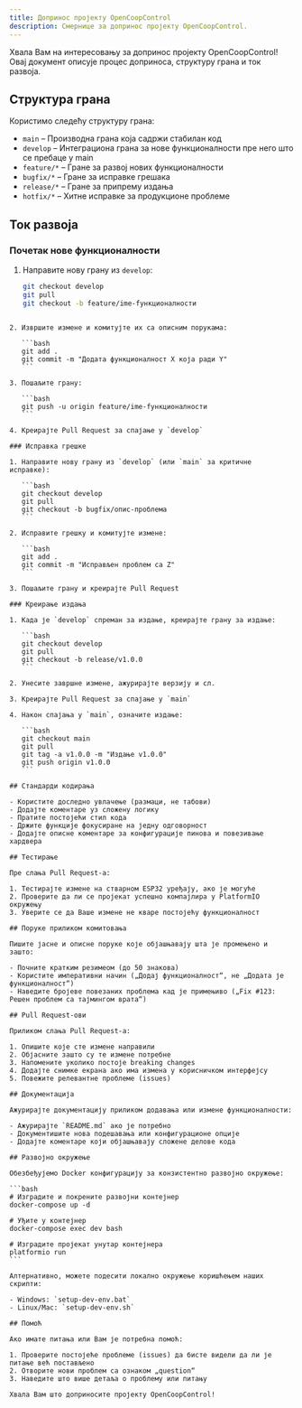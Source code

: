 ```yaml
---
title: Допринос пројекту OpenCoopControl
description: Смернице за допринос пројекту OpenCoopControl.
---
```


Хвала Вам на интересовању за допринос пројекту OpenCoopControl! Овај документ описује процес доприноса, структуру грана и ток развоја.

## Структура грана

Користимо следећу структуру грана:

- `main` – Производна грана која садржи стабилан код
- `develop` – Интеграциона грана за нове функционалности пре него што се пребаце у main
- `feature/*` – Гране за развој нових функционалности
- `bugfix/*` – Гране за исправке грешака
- `release/*` – Гране за припрему издања
- `hotfix/*` – Хитне исправке за продукционе проблеме

## Ток развоја

### Почетак нове функционалности

1. Направите нову грану из `develop`:

   ```bash
   git checkout develop
   git pull
   git checkout -b feature/ime-fункционалности
   ```

````

2. Извршите измене и комитујте их са описним порукама:

   ```bash
   git add .
   git commit -m "Додата функционалност X која ради Y"
   ```

3. Пошаљите грану:

   ```bash
   git push -u origin feature/ime-fункционалности
   ```

4. Креирајте Pull Request за спајање у `develop`

### Исправка грешке

1. Направите нову грану из `develop` (или `main` за критичне исправке):

   ```bash
   git checkout develop
   git pull
   git checkout -b bugfix/опис-проблема
   ```

2. Исправите грешку и комитујте измене:

   ```bash
   git add .
   git commit -m "Исправљен проблем са Z"
   ```

3. Пошаљите грану и креирајте Pull Request

### Креирање издања

1. Када је `develop` спреман за издање, креирајте грану за издање:

   ```bash
   git checkout develop
   git pull
   git checkout -b release/v1.0.0
   ```

2. Унесите завршне измене, ажурирајте верзију и сл.

3. Креирајте Pull Request за спајање у `main`

4. Након спајања у `main`, означите издање:

   ```bash
   git checkout main
   git pull
   git tag -a v1.0.0 -m "Издање v1.0.0"
   git push origin v1.0.0
   ```

## Стандарди кодирања

- Користите доследно увлачење (размаци, не табови)
- Додајте коментаре уз сложену логику
- Пратите постојећи стил кода
- Држите функције фокусиране на једну одговорност
- Додајте описне коментаре за конфигурације пинова и повезивање хардвера

## Тестирање

Пре слања Pull Request-а:

1. Тестирајте измене на стварном ESP32 уређају, ако је могуће
2. Проверите да ли се пројекат успешно компајлира у PlatformIO окружењу
3. Уверите се да Ваше измене не кваре постојећу функционалност

## Поруке приликом комитовања

Пишите јасне и описне поруке које објашњавају шта је промењено и зашто:

- Почните кратким резимеом (до 50 знакова)
- Користите императивни начин („Додај функционалност“, не „Додата је функционалност“)
- Наведите бројеве повезаних проблема кад је примењиво („Fix #123: Решен проблем са тајмингом врата“)

## Pull Request-ови

Приликом слања Pull Request-а:

1. Опишите које сте измене направили
2. Објасните зашто су те измене потребне
3. Напомените уколико постоје breaking changes
4. Додајте снимке екрана ако има измена у корисничком интерфејсу
5. Повежите релевантне проблеме (issues)

## Документација

Ажурирајте документацију приликом додавања или измене функционалности:

- Ажурирајте `README.md` ако је потребно
- Документишите нова подешавања или конфигурационе опције
- Додајте коментаре који објашњавају сложене делове кода

## Развојно окружење

Обезбеђујемо Docker конфигурацију за конзистентно развојно окружење:

```bash
# Изградите и покрените развојни контејнер
docker-compose up -d

# Уђите у контејнер
docker-compose exec dev bash

# Изградите пројекат унутар контејнера
platformio run
```

Алтернативно, можете подесити локално окружење коришћењем наших скрипти:

- Windows: `setup-dev-env.bat`
- Linux/Mac: `setup-dev-env.sh`

## Помоћ

Ако имате питања или Вам је потребна помоћ:

1. Проверите постојеће проблеме (issues) да бисте видели да ли је питање већ постављено
2. Отворите нови проблем са ознаком „question“
3. Наведите што више детаља о проблему или питању

Хвала Вам што доприносите пројекту OpenCoopControl!
````
